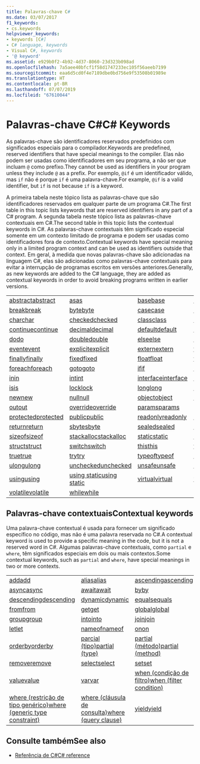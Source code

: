```yaml
---
title: Palavras-chave C#
ms.date: 03/07/2017
f1_keywords:
- cs.keywords
helpviewer_keywords:
- keywords [C#]
- C# language, keywords
- Visual C#, keywords
- '@ keyword'
ms.assetid: e929b0f2-4b92-4d37-8060-23d323b098ad
ms.openlocfilehash: 7a5aee40bfcf1f58d1747233ec105f56aeeb7199
ms.sourcegitcommit: eaa6d5cd0f4e7189dbe0bd756e9f53508b01989e
ms.translationtype: HT
ms.contentlocale: pt-BR
ms.lasthandoff: 07/07/2019
ms.locfileid: "67610044"
---
```

# <a name="c-keywords"></a><span data-ttu-id="7cb17-102">Palavras-chave C#</span><span class="sxs-lookup"><span data-stu-id="7cb17-102">C# Keywords</span></span>

<span data-ttu-id="7cb17-103">As palavras-chave são identificadores reservados predefinidos com significados especiais para o compilador.</span><span class="sxs-lookup"><span data-stu-id="7cb17-103">Keywords are predefined, reserved identifiers that have special meanings to the compiler.</span></span> <span data-ttu-id="7cb17-104">Elas não podem ser usadas como identificadores em seu programa, a não ser que incluam `@` como prefixo.</span><span class="sxs-lookup"><span data-stu-id="7cb17-104">They cannot be used as identifiers in your program unless they include `@` as a prefix.</span></span> <span data-ttu-id="7cb17-105">Por exemplo, `@if` é um identificador válido, mas `if` não é porque `if` é uma palavra-chave.</span><span class="sxs-lookup"><span data-stu-id="7cb17-105">For example, `@if` is a valid identifier, but `if` is not because `if` is a keyword.</span></span>  
  
 <span data-ttu-id="7cb17-106">A primeira tabela neste tópico lista as palavras-chave que são identificadores reservados em qualquer parte de um programa C#.</span><span class="sxs-lookup"><span data-stu-id="7cb17-106">The first table in this topic lists keywords that are reserved identifiers in any part of a C# program.</span></span> <span data-ttu-id="7cb17-107">A segunda tabela neste tópico lista as palavras-chave contextuais em C#.</span><span class="sxs-lookup"><span data-stu-id="7cb17-107">The second table in this topic lists the contextual keywords in C#.</span></span> <span data-ttu-id="7cb17-108">As palavras-chave contextuais têm significado especial somente em um contexto limitado de programa e podem ser usadas como identificadores fora de contexto.</span><span class="sxs-lookup"><span data-stu-id="7cb17-108">Contextual keywords have special meaning only in a limited program context and can be used as identifiers outside that context.</span></span> <span data-ttu-id="7cb17-109">Em geral, à medida que novas palavras-chave são adicionadas na linguagem C#, elas são adicionadas como palavras-chave contextuais para evitar a interrupção de programas escritos em versões anteriores.</span><span class="sxs-lookup"><span data-stu-id="7cb17-109">Generally, as new keywords are added to the C# language, they are added as contextual keywords in order to avoid breaking programs written in earlier versions.</span></span>  
  
|||||  
|---|---|---|---|  
|[<span data-ttu-id="7cb17-110">abstract</span><span class="sxs-lookup"><span data-stu-id="7cb17-110">abstract</span></span>](abstract.md)|[<span data-ttu-id="7cb17-111">as</span><span class="sxs-lookup"><span data-stu-id="7cb17-111">as</span></span>](../operators/type-testing-and-conversion-operators.md#as-operator)|[<span data-ttu-id="7cb17-112">base</span><span class="sxs-lookup"><span data-stu-id="7cb17-112">base</span></span>](base.md)|[<span data-ttu-id="7cb17-113">bool</span><span class="sxs-lookup"><span data-stu-id="7cb17-113">bool</span></span>](bool.md)|  
|[<span data-ttu-id="7cb17-114">break</span><span class="sxs-lookup"><span data-stu-id="7cb17-114">break</span></span>](break.md)|[<span data-ttu-id="7cb17-115">byte</span><span class="sxs-lookup"><span data-stu-id="7cb17-115">byte</span></span>](../builtin-types/integral-numeric-types.md)|[<span data-ttu-id="7cb17-116">case</span><span class="sxs-lookup"><span data-stu-id="7cb17-116">case</span></span>](switch.md)|[<span data-ttu-id="7cb17-117">catch</span><span class="sxs-lookup"><span data-stu-id="7cb17-117">catch</span></span>](try-catch.md)|  
|[<span data-ttu-id="7cb17-118">char</span><span class="sxs-lookup"><span data-stu-id="7cb17-118">char</span></span>](char.md)|[<span data-ttu-id="7cb17-119">checked</span><span class="sxs-lookup"><span data-stu-id="7cb17-119">checked</span></span>](checked.md)|[<span data-ttu-id="7cb17-120">class</span><span class="sxs-lookup"><span data-stu-id="7cb17-120">class</span></span>](class.md)|[<span data-ttu-id="7cb17-121">const</span><span class="sxs-lookup"><span data-stu-id="7cb17-121">const</span></span>](const.md)|  
|[<span data-ttu-id="7cb17-122">continue</span><span class="sxs-lookup"><span data-stu-id="7cb17-122">continue</span></span>](continue.md)|[<span data-ttu-id="7cb17-123">decimal</span><span class="sxs-lookup"><span data-stu-id="7cb17-123">decimal</span></span>](decimal.md)|[<span data-ttu-id="7cb17-124">default</span><span class="sxs-lookup"><span data-stu-id="7cb17-124">default</span></span>](default.md)|[<span data-ttu-id="7cb17-125">delegate</span><span class="sxs-lookup"><span data-stu-id="7cb17-125">delegate</span></span>](delegate.md)|  
|[<span data-ttu-id="7cb17-126">do</span><span class="sxs-lookup"><span data-stu-id="7cb17-126">do</span></span>](do.md)|[<span data-ttu-id="7cb17-127">double</span><span class="sxs-lookup"><span data-stu-id="7cb17-127">double</span></span>](double.md)|[<span data-ttu-id="7cb17-128">else</span><span class="sxs-lookup"><span data-stu-id="7cb17-128">else</span></span>](if-else.md)|[<span data-ttu-id="7cb17-129">enum</span><span class="sxs-lookup"><span data-stu-id="7cb17-129">enum</span></span>](enum.md)|  
|[<span data-ttu-id="7cb17-130">event</span><span class="sxs-lookup"><span data-stu-id="7cb17-130">event</span></span>](event.md)|[<span data-ttu-id="7cb17-131">explicit</span><span class="sxs-lookup"><span data-stu-id="7cb17-131">explicit</span></span>](explicit.md)|[<span data-ttu-id="7cb17-132">extern</span><span class="sxs-lookup"><span data-stu-id="7cb17-132">extern</span></span>](extern.md)|[<span data-ttu-id="7cb17-133">false</span><span class="sxs-lookup"><span data-stu-id="7cb17-133">false</span></span>](false-literal.md)|  
|[<span data-ttu-id="7cb17-134">finally</span><span class="sxs-lookup"><span data-stu-id="7cb17-134">finally</span></span>](try-finally.md)|[<span data-ttu-id="7cb17-135">fixed</span><span class="sxs-lookup"><span data-stu-id="7cb17-135">fixed</span></span>](fixed-statement.md)|[<span data-ttu-id="7cb17-136">float</span><span class="sxs-lookup"><span data-stu-id="7cb17-136">float</span></span>](float.md)|[<span data-ttu-id="7cb17-137">for</span><span class="sxs-lookup"><span data-stu-id="7cb17-137">for</span></span>](for.md)|  
|[<span data-ttu-id="7cb17-138">foreach</span><span class="sxs-lookup"><span data-stu-id="7cb17-138">foreach</span></span>](foreach-in.md)|[<span data-ttu-id="7cb17-139">goto</span><span class="sxs-lookup"><span data-stu-id="7cb17-139">goto</span></span>](goto.md)|[<span data-ttu-id="7cb17-140">if</span><span class="sxs-lookup"><span data-stu-id="7cb17-140">if</span></span>](if-else.md)|[<span data-ttu-id="7cb17-141">implicit</span><span class="sxs-lookup"><span data-stu-id="7cb17-141">implicit</span></span>](implicit.md)|  
|[<span data-ttu-id="7cb17-142">in</span><span class="sxs-lookup"><span data-stu-id="7cb17-142">in</span></span>](in.md)|[<span data-ttu-id="7cb17-143">int</span><span class="sxs-lookup"><span data-stu-id="7cb17-143">int</span></span>](../builtin-types/integral-numeric-types.md)|[<span data-ttu-id="7cb17-144">interface</span><span class="sxs-lookup"><span data-stu-id="7cb17-144">interface</span></span>](interface.md)|[<span data-ttu-id="7cb17-145">internal</span><span class="sxs-lookup"><span data-stu-id="7cb17-145">internal</span></span>](internal.md)|
|[<span data-ttu-id="7cb17-146">is</span><span class="sxs-lookup"><span data-stu-id="7cb17-146">is</span></span>](is.md)|[<span data-ttu-id="7cb17-147">lock</span><span class="sxs-lookup"><span data-stu-id="7cb17-147">lock</span></span>](lock-statement.md)|[<span data-ttu-id="7cb17-148">long</span><span class="sxs-lookup"><span data-stu-id="7cb17-148">long</span></span>](../builtin-types/integral-numeric-types.md)|[<span data-ttu-id="7cb17-149">namespace</span><span class="sxs-lookup"><span data-stu-id="7cb17-149">namespace</span></span>](namespace.md)|
|[<span data-ttu-id="7cb17-150">new</span><span class="sxs-lookup"><span data-stu-id="7cb17-150">new</span></span>](../operators/new-operator.md)|[<span data-ttu-id="7cb17-151">null</span><span class="sxs-lookup"><span data-stu-id="7cb17-151">null</span></span>](null.md)|[<span data-ttu-id="7cb17-152">object</span><span class="sxs-lookup"><span data-stu-id="7cb17-152">object</span></span>](object.md)|[<span data-ttu-id="7cb17-153">operator</span><span class="sxs-lookup"><span data-stu-id="7cb17-153">operator</span></span>](../operators/operator-overloading.md)|
|[<span data-ttu-id="7cb17-154">out</span><span class="sxs-lookup"><span data-stu-id="7cb17-154">out</span></span>](out.md)|[<span data-ttu-id="7cb17-155">override</span><span class="sxs-lookup"><span data-stu-id="7cb17-155">override</span></span>](override.md)|[<span data-ttu-id="7cb17-156">params</span><span class="sxs-lookup"><span data-stu-id="7cb17-156">params</span></span>](params.md)|[<span data-ttu-id="7cb17-157">private</span><span class="sxs-lookup"><span data-stu-id="7cb17-157">private</span></span>](private.md)|
|[<span data-ttu-id="7cb17-158">protected</span><span class="sxs-lookup"><span data-stu-id="7cb17-158">protected</span></span>](protected.md)|[<span data-ttu-id="7cb17-159">public</span><span class="sxs-lookup"><span data-stu-id="7cb17-159">public</span></span>](public.md)|[<span data-ttu-id="7cb17-160">readonly</span><span class="sxs-lookup"><span data-stu-id="7cb17-160">readonly</span></span>](readonly.md)|[<span data-ttu-id="7cb17-161">ref</span><span class="sxs-lookup"><span data-stu-id="7cb17-161">ref</span></span>](ref.md)|
|[<span data-ttu-id="7cb17-162">return</span><span class="sxs-lookup"><span data-stu-id="7cb17-162">return</span></span>](return.md)|[<span data-ttu-id="7cb17-163">sbyte</span><span class="sxs-lookup"><span data-stu-id="7cb17-163">sbyte</span></span>](../builtin-types/integral-numeric-types.md)|[<span data-ttu-id="7cb17-164">sealed</span><span class="sxs-lookup"><span data-stu-id="7cb17-164">sealed</span></span>](sealed.md)|[<span data-ttu-id="7cb17-165">short</span><span class="sxs-lookup"><span data-stu-id="7cb17-165">short</span></span>](../builtin-types/integral-numeric-types.md)||
[<span data-ttu-id="7cb17-166">sizeof</span><span class="sxs-lookup"><span data-stu-id="7cb17-166">sizeof</span></span>](sizeof.md)|[<span data-ttu-id="7cb17-167">stackalloc</span><span class="sxs-lookup"><span data-stu-id="7cb17-167">stackalloc</span></span>](../operators/stackalloc.md)|[<span data-ttu-id="7cb17-168">static</span><span class="sxs-lookup"><span data-stu-id="7cb17-168">static</span></span>](static.md)|[<span data-ttu-id="7cb17-169">string</span><span class="sxs-lookup"><span data-stu-id="7cb17-169">string</span></span>](string.md)|
|[<span data-ttu-id="7cb17-170">struct</span><span class="sxs-lookup"><span data-stu-id="7cb17-170">struct</span></span>](struct.md)|[<span data-ttu-id="7cb17-171">switch</span><span class="sxs-lookup"><span data-stu-id="7cb17-171">switch</span></span>](switch.md)|[<span data-ttu-id="7cb17-172">this</span><span class="sxs-lookup"><span data-stu-id="7cb17-172">this</span></span>](this.md)|[<span data-ttu-id="7cb17-173">throw</span><span class="sxs-lookup"><span data-stu-id="7cb17-173">throw</span></span>](throw.md)|
|[<span data-ttu-id="7cb17-174">true</span><span class="sxs-lookup"><span data-stu-id="7cb17-174">true</span></span>](true-literal.md)|[<span data-ttu-id="7cb17-175">try</span><span class="sxs-lookup"><span data-stu-id="7cb17-175">try</span></span>](try-catch.md)|[<span data-ttu-id="7cb17-176">typeof</span><span class="sxs-lookup"><span data-stu-id="7cb17-176">typeof</span></span>](../operators/type-testing-and-conversion-operators.md#typeof-operator)|[<span data-ttu-id="7cb17-177">uint</span><span class="sxs-lookup"><span data-stu-id="7cb17-177">uint</span></span>](../builtin-types/integral-numeric-types.md)|
|[<span data-ttu-id="7cb17-178">ulong</span><span class="sxs-lookup"><span data-stu-id="7cb17-178">ulong</span></span>](../builtin-types/integral-numeric-types.md)|[<span data-ttu-id="7cb17-179">unchecked</span><span class="sxs-lookup"><span data-stu-id="7cb17-179">unchecked</span></span>](unchecked.md)|[<span data-ttu-id="7cb17-180">unsafe</span><span class="sxs-lookup"><span data-stu-id="7cb17-180">unsafe</span></span>](unsafe.md)|[<span data-ttu-id="7cb17-181">ushort</span><span class="sxs-lookup"><span data-stu-id="7cb17-181">ushort</span></span>](../builtin-types/integral-numeric-types.md)|
|[<span data-ttu-id="7cb17-182">using</span><span class="sxs-lookup"><span data-stu-id="7cb17-182">using</span></span>](using.md)|[<span data-ttu-id="7cb17-183">using static</span><span class="sxs-lookup"><span data-stu-id="7cb17-183">using static</span></span>](using-static.md)|[<span data-ttu-id="7cb17-184">virtual</span><span class="sxs-lookup"><span data-stu-id="7cb17-184">virtual</span></span>](virtual.md)|[<span data-ttu-id="7cb17-185">void</span><span class="sxs-lookup"><span data-stu-id="7cb17-185">void</span></span>](void.md)|
|[<span data-ttu-id="7cb17-186">volatile</span><span class="sxs-lookup"><span data-stu-id="7cb17-186">volatile</span></span>](volatile.md)|[<span data-ttu-id="7cb17-187">while</span><span class="sxs-lookup"><span data-stu-id="7cb17-187">while</span></span>](while.md)|

## <a name="contextual-keywords"></a><span data-ttu-id="7cb17-188">Palavras-chave contextuais</span><span class="sxs-lookup"><span data-stu-id="7cb17-188">Contextual keywords</span></span>

 <span data-ttu-id="7cb17-189">Uma palavra-chave contextual é usada para fornecer um significado específico no código, mas não é uma palavra reservada no C#.</span><span class="sxs-lookup"><span data-stu-id="7cb17-189">A contextual keyword is used to provide a specific meaning in the code, but it is not a reserved word in C#.</span></span> <span data-ttu-id="7cb17-190">Algumas palavras-chave contextuais, como `partial` e `where`, têm significados especiais em dois ou mais contextos.</span><span class="sxs-lookup"><span data-stu-id="7cb17-190">Some contextual keywords, such as `partial` and `where`, have special meanings in two or more contexts.</span></span>  
  
||||  
|---|---|---|  
|[<span data-ttu-id="7cb17-191">add</span><span class="sxs-lookup"><span data-stu-id="7cb17-191">add</span></span>](add.md)|[<span data-ttu-id="7cb17-192">alias</span><span class="sxs-lookup"><span data-stu-id="7cb17-192">alias</span></span>](extern-alias.md)|[<span data-ttu-id="7cb17-193">ascending</span><span class="sxs-lookup"><span data-stu-id="7cb17-193">ascending</span></span>](ascending.md)|
|[<span data-ttu-id="7cb17-194">async</span><span class="sxs-lookup"><span data-stu-id="7cb17-194">async</span></span>](async.md)|[<span data-ttu-id="7cb17-195">await</span><span class="sxs-lookup"><span data-stu-id="7cb17-195">await</span></span>](await.md)|[<span data-ttu-id="7cb17-196">by</span><span class="sxs-lookup"><span data-stu-id="7cb17-196">by</span></span>](by.md)|
|[<span data-ttu-id="7cb17-197">descending</span><span class="sxs-lookup"><span data-stu-id="7cb17-197">descending</span></span>](descending.md)|[<span data-ttu-id="7cb17-198">dynamic</span><span class="sxs-lookup"><span data-stu-id="7cb17-198">dynamic</span></span>](dynamic.md)|[<span data-ttu-id="7cb17-199">equals</span><span class="sxs-lookup"><span data-stu-id="7cb17-199">equals</span></span>](equals.md)|
|[<span data-ttu-id="7cb17-200">from</span><span class="sxs-lookup"><span data-stu-id="7cb17-200">from</span></span>](from-clause.md)|[<span data-ttu-id="7cb17-201">get</span><span class="sxs-lookup"><span data-stu-id="7cb17-201">get</span></span>](get.md)|[<span data-ttu-id="7cb17-202">global</span><span class="sxs-lookup"><span data-stu-id="7cb17-202">global</span></span>](global.md)|
|[<span data-ttu-id="7cb17-203">group</span><span class="sxs-lookup"><span data-stu-id="7cb17-203">group</span></span>](group-clause.md)|[<span data-ttu-id="7cb17-204">into</span><span class="sxs-lookup"><span data-stu-id="7cb17-204">into</span></span>](into.md)|[<span data-ttu-id="7cb17-205">join</span><span class="sxs-lookup"><span data-stu-id="7cb17-205">join</span></span>](join-clause.md)|
|[<span data-ttu-id="7cb17-206">let</span><span class="sxs-lookup"><span data-stu-id="7cb17-206">let</span></span>](let-clause.md)|[<span data-ttu-id="7cb17-207">nameof</span><span class="sxs-lookup"><span data-stu-id="7cb17-207">nameof</span></span>](nameof.md)|[<span data-ttu-id="7cb17-208">on</span><span class="sxs-lookup"><span data-stu-id="7cb17-208">on</span></span>](on.md)|
|[<span data-ttu-id="7cb17-209">orderby</span><span class="sxs-lookup"><span data-stu-id="7cb17-209">orderby</span></span>](orderby-clause.md)|[<span data-ttu-id="7cb17-210">parcial (tipo)</span><span class="sxs-lookup"><span data-stu-id="7cb17-210">partial (type)</span></span>](partial-type.md)|[<span data-ttu-id="7cb17-211">partial (método)</span><span class="sxs-lookup"><span data-stu-id="7cb17-211">partial (method)</span></span>](partial-method.md)|
|[<span data-ttu-id="7cb17-212">remove</span><span class="sxs-lookup"><span data-stu-id="7cb17-212">remove</span></span>](remove.md)|[<span data-ttu-id="7cb17-213">select</span><span class="sxs-lookup"><span data-stu-id="7cb17-213">select</span></span>](select-clause.md)|[<span data-ttu-id="7cb17-214">set</span><span class="sxs-lookup"><span data-stu-id="7cb17-214">set</span></span>](set.md)|
|[<span data-ttu-id="7cb17-215">value</span><span class="sxs-lookup"><span data-stu-id="7cb17-215">value</span></span>](value.md)|[<span data-ttu-id="7cb17-216">var</span><span class="sxs-lookup"><span data-stu-id="7cb17-216">var</span></span>](var.md)|[<span data-ttu-id="7cb17-217">when (condição de filtro)</span><span class="sxs-lookup"><span data-stu-id="7cb17-217">when (filter condition)</span></span>](when.md)|
|[<span data-ttu-id="7cb17-218">where (restrição de tipo genérico)</span><span class="sxs-lookup"><span data-stu-id="7cb17-218">where (generic type constraint)</span></span>](where-generic-type-constraint.md)|[<span data-ttu-id="7cb17-219">where (cláusula de consulta)</span><span class="sxs-lookup"><span data-stu-id="7cb17-219">where (query clause)</span></span>](where-clause.md)|[<span data-ttu-id="7cb17-220">yield</span><span class="sxs-lookup"><span data-stu-id="7cb17-220">yield</span></span>](yield.md)|
  
## <a name="see-also"></a><span data-ttu-id="7cb17-221">Consulte também</span><span class="sxs-lookup"><span data-stu-id="7cb17-221">See also</span></span>

- [<span data-ttu-id="7cb17-222">Referência de C#</span><span class="sxs-lookup"><span data-stu-id="7cb17-222">C# reference</span></span>](../index.md)
